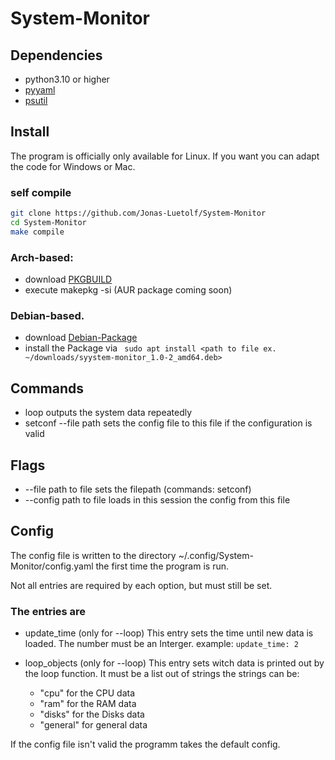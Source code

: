 # System-Monitor
## Dependencies
- python3.10 or higher
- [pyyaml](https://github.com/yaml/pyyaml)
- [psutil](https://github.com/giampaolo/psutil)


## Install
The program is officially only available for Linux. If you want you can adapt the code for Windows or Mac.

### self compile
```bash
git clone https://github.com/Jonas-Luetolf/System-Monitor
cd System-Monitor
make compile
```

### Arch-based:
- download [PKGBUILD](https://github.com/Jonas-Luetolf/System-Monitor/releases/download/v1.0/PKGBUILD)
- execute makepkg -si
(AUR package coming soon)

### Debian-based.
- download [Debian-Package](https://github.com/Jonas-Luetolf/System-Monitor/raw/master/releases/system-monitor_2.0-1_amd64.deb)
- install the Package via ``` sudo apt install <path to file ex. ~/downloads/syystem-monitor_1.0-2_amd64.deb>```

## Commands
- loop outputs the system data repeatedly
- setconf --file path sets the config file to this file if the configuration is valid

## Flags
- --file path to file sets the filepath (commands: setconf)
- --config path to file loads in this session the config from this file

## Config
The config file is written to the directory ~/.config/System-Monitor/config.yaml the first time the program is run.

Not all entries are required by each option, but must still be set.
### The entries are
- update_time (only for --loop)
This entry sets the time until new data is loaded. The number must be an Interger.
example: ```update_time: 2```

- loop_objects (only for --loop)
This entry sets witch data is printed out by the loop function. It must be a list out of strings the strings can be:
  - "cpu" for the CPU data
  - "ram" for the RAM data
  - "disks" for the Disks data
  - "general" for general data

If the config file isn't valid the programm takes the default config.
